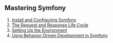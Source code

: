 ## Mastering Symfony
1. [Install and Configuring Symfony](chapter1.md)
2. [The Request and Response Life Cycle](chapter2.md)
3. [Setting Up the Environment](chapter3.md)
4. [Usng Behavior-Driven Development in Symfony](chapter4.md)